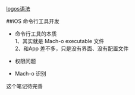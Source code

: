 [logos语法](http://iphonedevwiki.net/index.php/Logos)



##iOS 命令行工具开发

- 命令行工具的本质<br> 1、其实就是 Mach-o executable 文件<br>2、和App 差不多，只是没有界面、没有配置文件


- 权限问题

- Mach-o 识别



这个笔记待完善